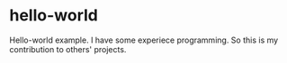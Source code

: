# hello-world
Hello-world example.
I have some experiece programming. So this is my contribution to others' projects.
